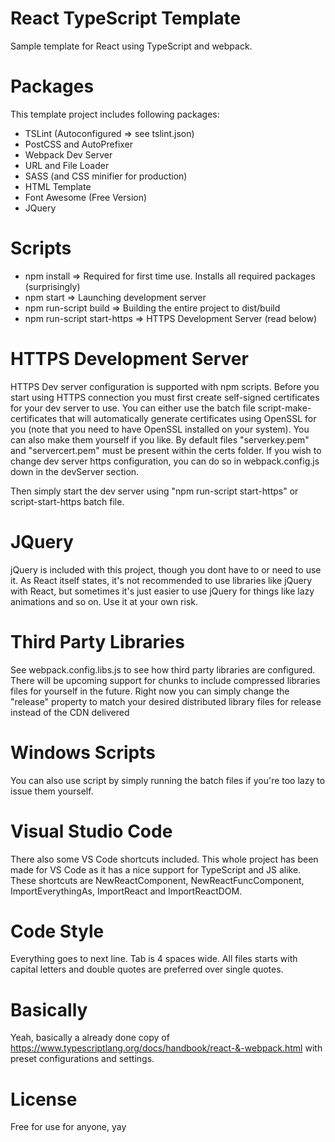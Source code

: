 # React TypeScript Template
Sample template for React using TypeScript and webpack.

# Packages
This template project includes following packages:
- TSLint (Autoconfigured => see tslint.json)
- PostCSS and AutoPrefixer
- Webpack Dev Server
- URL and File Loader
- SASS (and CSS minifier for production)
- HTML Template
- Font Awesome (Free Version)
- JQuery

# Scripts
- npm install => Required for first time use. Installs all required packages (surprisingly)
- npm start => Launching development server
- npm run-script build => Building the entire project to dist/build
- npm run-script start-https => HTTPS Development Server (read below)

# HTTPS Development Server
HTTPS Dev server configuration is supported with npm scripts. Before you start using HTTPS connection you must first create self-signed certificates for your dev server to use. You can either use the batch file script-make-certificates that will automatically generate certificates using OpenSSL for you (note that you need to have OpenSSL installed on your system).
You can also make them yourself if you like. By default files "serverkey.pem" and "servercert.pem" must be present within the certs folder. If you wish to change dev server https configuration, you can do so in webpack.config.js down in the devServer section.

Then simply start the dev server using "npm run-script start-https" or script-start-https batch file.

# JQuery
jQuery is included with this project, though you dont have to or need to use it. As React itself states, it's not recommended to use libraries like jQuery with React, but sometimes it's just easier to use jQuery for things like lazy animations and so on. Use it at your own risk. 

# Third Party Libraries
See webpack.config.libs.js to see how third party libraries are configured. There will be upcoming support for chunks to include compressed libraries files for yourself in the future. Right now you can simply change the "release" property to match your desired distributed library files for release instead of the CDN delivered  

# Windows Scripts
You can also use script by simply running the batch files if you're too lazy to issue them yourself.

# Visual Studio Code
There also some VS Code shortcuts included. This whole project has been made for VS Code as it has a nice support for TypeScript and JS alike. These shortcuts are NewReactComponent, NewReactFuncComponent, ImportEverythingAs, ImportReact and ImportReactDOM.

# Code Style
Everything goes to next line. Tab is 4 spaces wide. All files starts with capital letters and double quotes are preferred over single quotes.

# Basically
Yeah, basically a already done copy of https://www.typescriptlang.org/docs/handbook/react-&-webpack.html with preset configurations and settings.

# License
Free for use for anyone, yay